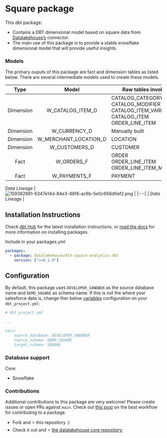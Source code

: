 # Square package

This dbt package:

*   Contains a DBT dimensional model based on square data from [Datalakehouse’s](https://www.datalakehouse.io/) connector.
*   The main use of this package is to provide a stable snowflake dimensional model that will provide useful insights.
    

### Models

The primary ouputs of this package are fact and dimension tables as listed below. There are several intermediate models used to create these models.

|        Type       |        Model       |        Raw tables involved       |
|:----------------:|:----------------:|----------------|
|Dimension| W_CATALOG_ITEM_D       | CATALOG_CATEGORY<br>CATALOG_MODIFIER<br>CATALOG_ITEM_VARIATION<br>CATALOG_ITEM<br>ORDER_LINE_ITEM<br>|
|Dimension| W_CURRENCY_D         | Manually built |
|Dimension| W_MERCHANT_LOCATION_D       | LOCATION |
|Dimension| W_CUSTOMERS_D      | CUSTOMER|
|Fact| W_ORDERS_F | ORDER<br>ORDER_LINE_ITEM<br>ORDER_LINE_ITEM_MODIFIER|
|Fact| W_PAYMENTS_F          | PAYMENT|

*Data Lineage*
| ![159382981-6347e14d-84e3-46f8-ac6b-5e0c658d0ef2.png](https://user-images.githubusercontent.com/29486566/159382981-6347e14d-84e3-46f8-ac6b-5e0c658d0ef2.png) | 
|:--:| 
| *Data Lineage* |

Installation Instructions
-------------------------

Check [dbt Hub](https://hub.getdbt.com/dbt-labs/snowplow/latest/) for the latest installation instructions, or [read the docs](https://docs.getdbt.com/docs/package-management) for more information on installing packages.

Include in your packages.yml

```yaml
packages:
  - package: datalakehouse/dlh-square-analytics-dbt
    version: [">=0.1.0"]
```

Configuration
-------------

By default, this package uses `DEVELOPER_SANDBOX` as the source database name and `DEMO_SQUARE` as schema name. If this is not the where your salesforce data is, change ther below [variables](https://docs.getdbt.com/docs/using-variables) configuration on your `dbt_project.yml`:

```yaml
# dbt_project.yml

...

vars:    
    source_database: DEVELOPER_SANDBOX
    source_schema: DEMO_SQUARE
    target_schema: SQUARE
```

### Database support

Core:

*   Snowflake
    

### Contributions

Additional contributions to this package are very welcome! Please create issues or open PRs against `main`. Check out [this post](https://discourse.getdbt.com/t/contributing-to-a-dbt-package/657) on the best workflow for contributing to a package.


*   Fork and :star: this repository :)
*   Check it out and :star: [the datalakehouse core repository](https://github.com/datalakehouse/datalakehouse-core);

